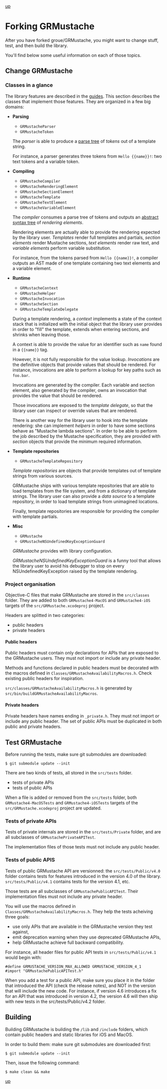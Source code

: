 [up](../../../../GRMustache)

# Forking GRMustache

After you have forked groue/GRMustache, you might want to change stuff, test, and then build the library.

You'll find below some useful information on each of those topics.

## Change GRMustache

### Classes in a glance

The library features are described in the [guides](templates.md). This section describes the classes that implement those features. They are organized in a few big domains:

- **Parsing**
    - `GRMustacheParser`
    - `GRMustacheToken`
    
    The *parser* is able to produce a [parse tree](http://en.wikipedia.org/wiki/Parse_tree) of *tokens* out of a template string.
    
    For instance, a parser generates three tokens from `Hello {{name}}!`: two text tokens and a variable token.

- **Compiling**
    - `GRMustacheCompiler`
    - `GRMustacheRenderingElement`
    - `GRMustacheSectionElement`
    - `GRMustacheTemplate`
    - `GRMustacheTextElement`
    - `GRMustacheVariableElement`
    
    The *compiler* consumes a parse tree of tokens and outputs an [abstract syntax tree](http://en.wikipedia.org/wiki/Abstract_syntax_tree) of *rendering elements*.
    
    Rendering elements are actually able to provide the rendering expected by the library user. *Templates* render full templates and partials, *section elements* render Mustache sections, *text elements* render raw text, and *variable elements* perform variable substitution.
    
    For instance, from the tokens parsed from `Hello {{name}}!`, a compiler outputs an AST made of one template containing two text elements and a variable element.

- **Runtime**
    - `GRMustacheContext`
    - `GRMustacheHelper`
    - `GRMustacheInvocation`
    - `GRMustacheSection`
    - `GRMustacheTemplateDelegate`
    
    During a template rendering, a *context* implements a state of the context stack that is initialized with the initial object that the library user provides in order to "fill" the template, extends when entering sections, and shrinks when leaving those.
    
    A context is able to provide the value for an identifier such as `name` found in a `{{name}}` tag.
    
    However, it is not fully responsible for the value lookup. *Invocations* are the definitive objects that provide values that should be rendered. For instance, invocations are able to perform a lookup for key paths such as `foo.bar`.
    
    Invocations are generated by the compiler. Each variable and section element, also generated by the compiler, owns an invocation that provides the value that should be rendered.
    
    Those invocations are exposed to the *template delegate*, so that the library user can inspect or override values that are rendered.

    There is another way for the library user to hook into the template rendering: she can implement *helpers* in order to have some sections behave as "Mustache lambda sections". In order to be able to perform the job described by the Mustache specification, they are provided with *section* objects that provide the minimum required information.

- **Template repositories**
    - `GRMustacheTemplateRepository`
    
    *Template repositories* are objects that provide templates out of template strings from various sources.
    
    GRMustache ships with various template repositories that are able to load templates from the file system, and from a dictionary of template strings. The library user can also provide a *data source* to a template repository, in order to load template strings from unimagined locations.
    
    Finally, template repositories are responsible for providing the compiler with template partials.

- **Misc**
    - `GRMustache`
    - `GRMustacheNSUndefinedKeyExceptionGuard`
    
    *GRMustache* provides with library configuration.
    
    *GRMustacheNSUndefinedKeyExceptionGuard* is a funny tool that allows the library user to avoid his debugger to stop on every NSUndefinedKeyException raised by the template rendering.
    
    

### Project organisation

Objective-C files that make GRMustache are stored in the `src/classes` folder. They are added to both `GRMustache4-MacOS` and `GRMustache4-iOS` targets of the `src/GRMustache.xcodeproj` project.

Headers are splitted in two categories:

- public headers
- private headers

#### Public headers

Public headers must contain only declarations for APIs that are exposed to the GRMustache users. They must not import or include any private header.

Methods and functions declared in public headers must be decorated with the macros defined in `Classes/GRMustacheAvailabilityMacros.h`. Check existing public headers for inspiration.

`src/classes/GRMustacheAvailabilityMacros.h` is generated by `src/bin/buildGRMustacheAvailabilityMacros`.

#### Private headers

Private headers have names ending in `_private.h`. They must not import or include any public header. The set of public APIs must be duplicated in both public and private headers.


## Test GRMustache

Before running the tests, make sure git submodules are downloaded:

    $ git submodule update --init

There are two kinds of tests, all stored in the `src/tests` folder.

- tests of private APIs
- tests of public APIs

When a file is added or removed from the `src/tests` folder, both `GRMustache4-MacOSTests` and `GRMustache4-iOSTests` targets of the `src/GRMustache.xcodeproj` project are updated.

### Tests of private APIs

Tests of private internals are stored in the `src/tests/Private` folder, and are all subclasses of `GRMustachePrivateAPITest`.

The implementation files of those tests must not include any public header.

### Tests of public APIS

Tests of public GRMustache API are versionned: the `src/tests/Public/v4.0` folder contains tests for features introduced in the version 4.0 of the library. `src/tests/Public/v4.1` contains tests for the version 4.1, etc.

Those tests are all subclasses of `GRMustachePublicAPITest`. Their implementation files must not include any private header.

You will use the macros defined in `Classes/GRMustacheAvailabilityMacros.h`. They help the tests acheiving three goals:

- use only APIs that are available in the GRMustache version they test against,
- emit deprecation warning when they use deprecated GRMustache APIs,
- help GRMustache achieve full backward compatibility.

For instance, all header files for public API tests in `src/tests/Public/v4.1` would begin with:

    #define GRMUSTACHE_VERSION_MAX_ALLOWED GRMUSTACHE_VERSION_4_1
    #import "GRMustachePublicAPITest.h"

When you add a test for a public API, make sure you place it in the folder that introduced the API (check the release notes), and NOT in the version that will include the new code. For instance, if version 4.6 introduces a fix for an API that was introduced in version 4.2, the version 4.6 will then ship with new tests in the src/tests/Public/v4.2 folder.

## Building

Building GRMustache is building the `/lib` and `/include` folders, which contain public headers and static libraries for iOS and MacOS.

In order to build them: make sure git submodules are downloaded first:

    $ git submodule update --init

Then, issue the following command:

    $ make clean && make

[up](../../../../GRMustache)
